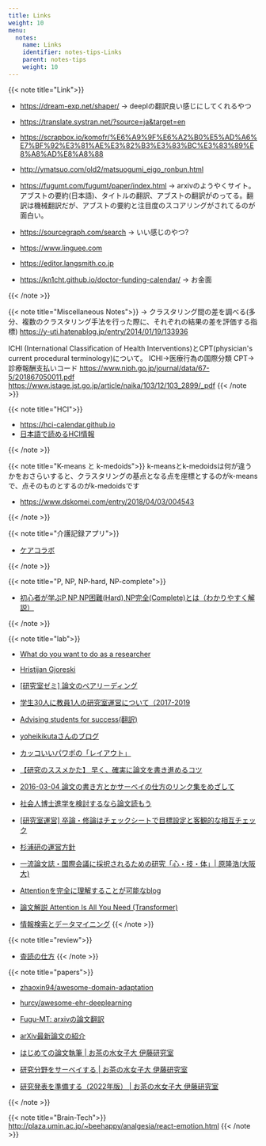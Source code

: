 ```yaml
---
title: Links
weight: 10
menu:
  notes:
    name: Links
    identifier: notes-tips-Links
    parent: notes-tips
    weight: 10
---
```


{{< note title="Link">}}
- https://dream-exp.net/shaper/
-> deeplの翻訳良い感じにしてくれるやつ

- https://translate.systran.net/?source=ja&target=en
- https://scrapbox.io/komofr/%E6%A9%9F%E6%A2%B0%E5%AD%A6%E7%BF%92%E3%81%AE%E3%82%B3%E3%83%BC%E3%83%89%E8%A8%AD%E8%A8%88
- http://ymatsuo.com/old2/matsuogumi_eigo_ronbun.html
- https://fugumt.com/fugumt/paper/index.html
-> arxivのようやくサイト。アブストの要約(日本語)、タイトルの翻訳、アブストの翻訳がのってる。翻訳は機械翻訳だが、アブストの要約と注目度のスコアリングがされてるのが面白い。
- https://sourcegraph.com/search
-> いい感じのやつ?
- https://www.linguee.com
- https://editor.langsmith.co.jp
- https://kn1cht.github.io/doctor-funding-calendar/
-> お金面


{{< /note >}}


{{< note title="Miscellaneous Notes">}}
-> クラスタリング間の差を調べる(多分、複数のクラスタリング手法を行った際に、それぞれの結果の差を評価する指標)
https://y-uti.hatenablog.jp/entry/2014/01/19/133936

ICHI (International Classification of Health Interventions)とCPT(physician's current procedural terminology)について。
ICHI->医療行為の国際分類
CPT->診療報酬支払いコード
https://www.niph.go.jp/journal/data/67-5/201867050011.pdf
https://www.jstage.jst.go.jp/article/naika/103/12/103_2899/_pdf
{{< /note >}}


{{< note title="HCI">}}
- https://hci-calendar.github.io
- [日本語で読めるHCI情報](https://masaogata.com/docs/hci-info/)
<!--
勝手に転記させていただいています。今後最新の情報を追記していこうと考えています。
https://masaogata.com/docs/hci-info/
## 学会情報
### 学会カレンダー
- HCI Calendar
  - 以前のGoogle Spreadsheetをもとに、独立したウェブサイトとして作り直しました。
  - 学会の投稿日・開催日が月ごとにまとまっています。
- SIGCHI Calendar
- IEEE Conferences & Events

### 一覧・ランキング・採択率 ※英語
- HCI Bibliography : Human-Computer Interaction Resources
- ランキングの高い出版物 – Human Computer Interaction | Google Scholar
- Top conferences in computer science | Microsoft Academic Search
- Acceptance Rates for Publications in Virtual Reality / Graphics / HCI / Visualization / Vision
- WikiCFP – A Wiki for Calls for Papers
  - あまり役立たない
- 人工知能学会「私のブックマーク」（下記参照）にも学会情報があります

### 学会について
- 20 Years of Four HCI Conferences: A Visual Exploration (PDF) ※英語
  - HCI学会の動向を視覚化した論文。著者、所属、キーワードなどの関係性がグラフにまとまっています。
- I give up on CHI/UIST | DUB For the Future ※英語
  - 近年のCHIの問題点が議論されています。（コメント欄も参考になる）
- CHI Conferenceにおける日本人の活動動向 – 坂本大介
- 日本におけるHCI研究の特異性 – 黒須正明

### ACM Digital Library 内のカンファレンス情報
- ACM Proceedings
- ACM Event: CHI
- ACM Event: SIGGRAPH

### 学会誌
- ヒューマンインタフェース学会論文誌 (Vol.15, No.3, 2003) モバイル&ユビキタスインタフェース – 椎尾一郎, 安村通晃, 福本雅明, 伊賀聡一郎, 増井俊之 情報処理学会論文誌 (Vol.51 No.7, 2010) 特集「実世界インタフェースの新たな展開 No. 0~10

## オンライン記事
### 人工知能学会「私のブックマーク」
- Vol.14 No.4 (1999/07) ヒューマンインタフェース – 増井俊之
- Vol.18 No.2 (2003/03) 画像処理・理解・マルチメディア –
- Vol.22 No.4 (2007/7) 人間と人工物のインタラクション – 小松孝徳
- Vol.22 No.6 (2007/11) ウェアラブルコンピュータ – 酒田信親
- Vol.23 No.6 (2008/11) ヒューマンコミュニケーション支援 – 西原陽子
- Vol.27 No.1 (2012/01) 生体情報とHCI – 棟方渚
- Vol.28 No.1 (2013/01) 情報可視化（Information Visualization） – 橋本康弘
- Vol.28 No.4 (2013/04) 情報検索インタフェース（Search User Interface） – 山本岳洋
- Vol.30.No.1(2015/01)クラウドソーシングとヒューマンコンピュテーション（Crowdsourcing and Human Computation） – 馬場雪乃

### HCI
- Telescope Magazine Issue No.002 ヒューマンインターフェース Link
  - テリー・ウィノグラード「人工知能からHCIへ」| Telescope Magazine Link
###  ユーザビリティ
- HITACHI – 自治体向けソリューション – 有識者の声「ユーザビリティ向上の必要性」- 黒須正明 Link
### インタフェース
- マルチタッチインタフェースと特許に関するエッセイ – 福地健太郎
  - マルチタッチインタフェース考〜Apple vs. SAMSUNG 裁判に思う Link
  - これからの「直感的」インタラクション Link
## 参考資料
HCIの関連技術の資料を集めています。

### 講義・解説
- Statistical Methods for HCI Research – Koji Yatani ※英語
- 朱鷺の杜Wiki – 機械学習に関するWiki（ものすごい情報量）
### PDFスライド
- 遠隔協調作業のための ウェアラブル・タンジブルインタフェース (PDF) – 蔵田武志, 酒田信親, 葛岡英明, 興梠正克, 大隈隆史, 西村拓一
- 複合現実型映像情報メディア (PDF) – 筑波大学 大田友一

### ツール
- SVM (Support Vector Machine) による機械学習
  - LIBSVM – Wikipedia
  - 開発元からDLできます。
  - Processing用のPSVMもあります。
- MacTex – MacOSXでTEX作成
  - MacTeX 2014に関するブログ記事

### サーベイ
- 主に ACM Digital Library, IEEE Xplore Digital Library, Google Scholar
- CHIの論文はCHI勉強会（下記参照）を参照。
- 落合先生＠筑波の資料。近年のHCI, HI, CV, CGがまとまっている。
  - #FTMA15 第一回 鬼コース 全PDF | SlideShare
  - #FTMA15 第一回　仏・人間コース全PDF | SlideShare

## CHI勉強会
大学院生・研究室が中心に毎年行っている勉強会です。2013,2014年は発表資料が配布されているので、サーベイ用にオススメです。

### 最新
- CHI勉強会2015@東京&北海道

### 開催履歴
- CHI勉強会2014@はこだて未来大学 資料なし
- CHI勉強会2014@お茶の水女子大学 資料
- CHI勉強会2013@北海道大学 資料なし
- CHI勉強会2013@明治大学 資料
- CHI勉強会2012@はこだて未来大学(サイトなし) 開催状況
- CHI勉強会2012@明治大学 資料なし(*1)
- CHI勉強会2011@お茶の水女子大学 資料なし(*2)
- CHI勉強会2006-2010
*1) 配布資料を所有。 *2) 1セッションのみ配布資料を所有。

## 動画
### ニコニコ学会：研究１００連発
ニコ動で発見できた映像をまとめました。

- 第１回
  - 01-20 東大・五十嵐健夫教授【手描きからぬいぐるみ】
  - 21-40 明治大・宮下芳明先生【ニコ動の次のメディア提案します】
  - 41-60 京大・中村聡史先生【ネタバレ防止ブラウザ】
  - 61-80 お茶の水女子大・塚田浩二先生【イグノーベル賞2012年受賞】
  - 81-100 東大・暦本純一教授【AR界のゴッドファーザー】
- 第２回
  - 01-20 稲見昌彦【光学迷彩】
  - 21-40 梶本裕之【電気触覚ディスプレイ】
  - 41-60 増井俊之［慶應義塾大学 教授］
- シンガポール版
  - AH’15参加者9名による100連発

### 学会公式
- The Official ACM | Youtube
- SIGGRAPH | Youtube : Technical Paper Preview, Emerging Technologies Previewなど

### まとめ
- M1に知っといて欲しい有名なHCI研究室のビデオリンク集 | togetter – 小泉直也氏によるまとめ


## 研究室
### 日本
- https://www.milive-plus.net/gakumon171203/hci-univ/


## 未整理
- https://note.com/auror/n/n69e814d580a6
- https://hci-lab.jp
- https://daisukesakamoto.jp/aboutme/
-->
{{< /note >}}


{{< note title="K-means と k-medoids">}}
k-meansとk-medoidsは何が違うかをおさらいすると、クラスタリングの基点となる点を座標とするのがk-meansで、点そのものとするのがk-medoidsです
- https://www.dskomei.com/entry/2018/04/03/004543

{{< /note >}}


{{< note title="介護記録アプリ">}}
- [ケアコラボ](https://page.carecollabo.jp)

{{< /note >}}


{{< note title="P, NP, NP-hard, NP-complete">}}
- [初心者が学ぶP,NP,NP困難(Hard),NP完全(Complete)とは（わかりやすく解説）](https://motojapan.hateblo.jp/entry/2017/11/15/082738)

{{< /note >}}


{{< note title="lab">}}
- [What do you want to do as a researcher](https://fye.c.u-tokyo.ac.jp/wp-content/uploads/2020/12/2019本文46P_rev.pdf)
- [Hristijan Gjoreski](https://scholar.google.co.jp/citations?user=LOpq5BoAAAAJ&hl=ja)
- [[研究室ゼミ] 論文のペアリーディング](https://note.com/nkmr/n/n64d30963f1b3)
- [学生30人に教員1人の研究室運営について（2017-2019](http://nkmr-lab.org/docs/management2017-2019.html)
- [Advising students for success(翻訳)](https://leoclock.blogspot.com/2009/04/ullman.html)

- [yoheikikutaさんのブログ](https://yoheikikuta.github.io)
- [カッコいいパワポの「レイアウト」](https://note.com/powerpoint_jp/n/nffc40ee38355)
- [【研究のススメかた】 早く、確実に論文を書き進めるコツ](https://note.com/mmatsunaga/n/ndfde61f7069d)
- [2016-03-04 論文の書き方とかサーベイの仕方のリンク集をめざして](https://tam5917.hatenablog.com/entry/2016/03/04/235315)
- [社会人博士進学を検討するなら論文読もう](https://yumulog.hatenablog.com/entry/2019/04/27/152116)
- [[研究室運営] 卒論・修論はチェックシートで目標設定と客観的な相互チェック](https://note.com/nkmr/n/nde3a352435e1)
- [杉浦研の運営方針](https://note.com/lclab/n/nc13da29d20e1)
- [一流論文誌・国際会議に採択されるための研究「心・技・体」| 原隆浩(大阪大)](https://www.ipsj.or.jp/journal/info/hara75.pdf)


- [Attentionを完全に理解することが可能なblog](https://kntty.hateblo.jp/entry/2021/05/05/230400)
- [論文解説 Attention Is All You Need (Transformer)](https://deeplearning.hatenablog.com/entry/transformer)
- [情報検索とデータマイニング](https://www.ieice-hbkb.org/portal/doc_639.html)
{{< /note >}}

{{< note title="review">}}
- [査読の仕方](https://gist.github.com/kaityo256/5654eceac4f831f9bc2c2c8069baac00)
{{< /note >}}

{{< note title="papers">}}
- [zhaoxin94/awesome-domain-adaptation](https://github.com/zhaoxin94/awesome-domain-adaptation)
- [hurcy/awesome-ehr-deeplearning](https://github.com/hurcy/awesome-ehr-deeplearning)

- [Fugu-MT: arxivの論文翻訳](https://fugumt.com/fugumt/paper/index.html)
- [arXiv最新論文の紹介](https://devneko.jp/wordpress/)


- [はじめての論文執筆 | お茶の水女子大 伊藤研究室](htttp://itolab.is.ocha.ac.jp/~itot/message/ItolabWriting2018.pdf)
- [研究分野をサーベイする | お茶の水女子大 伊藤研究室](https://www.slideshare.net/iTooooooooooooT/itolab-how-to-survey-2017)
- [研究発表を準備する（2022年版） | お茶の水女子大 伊藤研究室](https://www.slideshare.net/iTooooooooooooT/2022-250960325)


{{< /note >}}

{{< note title="Brain-Tech">}}
http://plaza.umin.ac.jp/~beehappy/analgesia/react-emotion.html
{{< /note >}}

